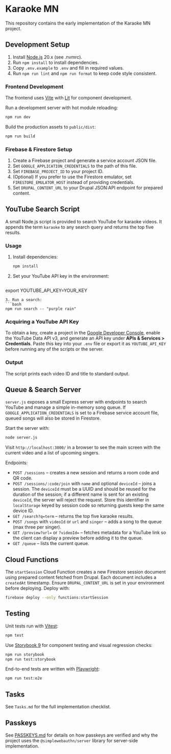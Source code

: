# Karaoke MN

This repository contains the early implementation of the Karaoke MN project.

## Development Setup

1. Install [Node.js](https://nodejs.org/) 20.x (see .nvmrc).
2. Run `npm install` to install dependencies.
3. Copy `.env.example` to `.env` and fill in required values.
4. Run `npm run lint` and `npm run format` to keep code style consistent.

### Frontend Development

The frontend uses [Vite](https://vitejs.dev/) with [Lit](https://lit.dev/) for component development.

Run a development server with hot module reloading:

```bash
npm run dev
```

Build the production assets to `public/dist`:

```bash
npm run build
```

### Firebase & Firestore Setup

1. Create a Firebase project and generate a service account JSON file.
2. Set `GOOGLE_APPLICATION_CREDENTIALS` to the path of this file.
3. Set `FIREBASE_PROJECT_ID` to your project ID.
4. (Optional) If you prefer to use the Firestore emulator, set
   `FIRESTORE_EMULATOR_HOST` instead of providing credentials.
5. Set `DRUPAL_CONTENT_URL` to your Drupal JSON:API endpoint for prepared content.

## YouTube Search Script

A small Node.js script is provided to search YouTube for karaoke videos.
It appends the term `karaoke` to any search query and returns the top five results.

### Usage

1. Install dependencies:
   ```bash
   npm install
   ```
2. Set your YouTube API key in the environment:
   ```bash
  export YOUTUBE_API_KEY=YOUR_KEY
  ```
3. Run a search:
  ```bash
  npm run search -- "purple rain"
  ```

### Acquiring a YouTube API Key
To obtain a key, create a project in the [Google Developer Console](https://console.developers.google.com/), enable the YouTube Data API v3, and generate an API key under **APIs & Services \> Credentials**. Paste this key into your `.env` file or export it as `YOUTUBE_API_KEY` before running any of the scripts or the server.

### Output
The script prints each video ID and title to standard output.

## Queue & Search Server

`server.js` exposes a small Express server with endpoints to search YouTube and
manage a simple in-memory song queue. If `GOOGLE_APPLICATION_CREDENTIALS` is set
to a Firebase service account file, queued songs will also be stored in
Firestore.

Start the server with:
```bash
node server.js
```

Visit `http://localhost:3000/` in a browser to see the main screen with the
current video and a list of upcoming singers.

Endpoints:
- `POST /sessions` – creates a new session and returns a room code and QR code.
 - `POST /sessions/:code/join` with `name` and optional `deviceId` – joins a
    session. The `deviceId` must be a UUID and should be reused for the duration
    of the session; if a different name is sent for an existing `deviceId`, the
    server will reject the request. Store this identifier in `localStorage` keyed
    by session code so returning guests keep the same device ID.
- `GET /search?q=term` – returns the top five karaoke results.
- `POST /songs` with `videoId` or `url` and `singer` – adds a song to the queue
  (max three per singer).
- `GET /preview?url=` or `?videoId=` – fetches metadata for a YouTube link so
  the client can display a preview before adding it to the queue.
- `GET /queue` – lists the current queue.

## Cloud Functions

The `startSession` Cloud Function creates a new Firestore session document using
prepared content fetched from Drupal. Each document includes a `createdAt`
timestamp. Ensure `DRUPAL_CONTENT_URL` is set in your environment before
deploying. Deploy with:

```bash
firebase deploy --only functions:startSession
```

## Testing

Unit tests run with [Vitest](https://vitest.dev/):

```bash
npm test
```

Use [Storybook 9](https://storybook.js.org/) for component testing and visual regression checks:

```bash
npm run storybook
npm run test:storybook
```

End-to-end tests are written with [Playwright](https://playwright.dev/):

```bash
npm run test:e2e
```

## Tasks
See `Tasks.md` for the full implementation checklist.

## Passkeys

See [PASSKEYS.md](./PASSKEYS.md) for details on how passkeys are verified and why
the project uses the `@simplewebauthn/server` library for server-side
implementation.
